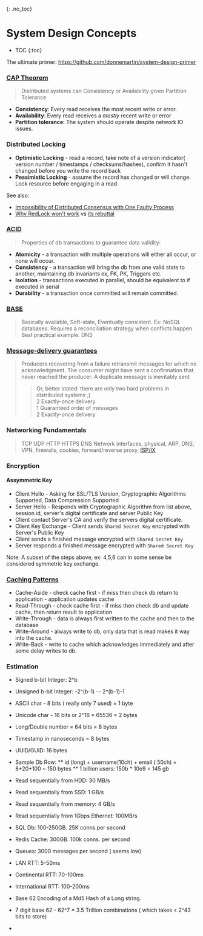 {: .no_toc}
# System Design Concepts

- TOC
{:toc}

The ultimate primer: https://github.com/donnemartin/system-design-primer  

### [CAP Theorem](https://en.wikipedia.org/wiki/CAP_theorem)

> Distributed systems can Consistency or Availability given Partition Tolerance

* **Consistency**: Every read receives the most recent write or error. 
* **Availability**: Every read receives a *mostly* recent write or error
* **Partition tolerance**: The system should operate despite network IO issues.

### Distributed Locking

* **Optimistic Locking** - read a record, take note of a version indicator( version number / timestamps / 
  checksums/hashes), confirm it hasn't changed before you write the record back
* **Pessimistic Locking** - assume the record has changed or will change. Lock resource before engaging in a read.

See also:
* [Impossibility of Distributed Consensus with One Faulty Process](https://www.the-paper-trail.org/post/2008-08-13-a-brief-tour-of-flp-impossibility)
* [Why RedLock won't work](https://martin.kleppmann.com/2016/02/08/how-to-do-distributed-locking.html) vs
[its rebuttal](http://antirez.com/news/101)

### [ACID](https://en.wikipedia.org/wiki/ACID)

> Properties of db transactions to guarantee data validity:
* **Atomicity**   - a transaction with multiple operations will either all occur, or none will occur.
* **Consistency** - a transaction will bring the db from one valid state to another, maintaining db invariants ex, FK, PK, Triggers etc.
* **Isolation**   - transactions executed in parallel, should be equivalent to if executed in serial
* **Durability**  - a transaction once committed will remain committed. 

### [BASE](https://en.wikipedia.org/wiki/Eventual_consistency)
> Basically available, Soft-state, Eventually consistent. Ex: NoSQL databases. 
> Requires a reconciliation strategy when conflicts happen
> Best practical example: DNS

### [Message-delivery guarantees](https://blog.bulloak.io/post/20200917-the-impossibility-of-exactly-once/)

> Producers recovering from a failure retransmit messages for which no acknowledgment. 
> The consumer might have sent a confirmation that never reached the producer. 
> A duplicate message is inevitably sent
>> Or, better stated: there are only two hard problems in distributed systems ;) <BR>
>> 2 Exactly-once delivery <BR>
>> 1 Guaranteed order of messages <BR> 
>> 2 Exactly-once delivery <BR>

### Networking Fundamentals

> TCP
> UDP
> HTTP
> HTTPS
> DNS
> Network interfaces, physical, ARP, DNS, VPN, firewalls, cookies, forward/reverse proxy, 
> [ISP/IX](https://en.wikipedia.org/wiki/Internet_exchange_point)

### Encryption

#### Assymmetric Key

* Client Hello - Asking for SSL/TLS Version, Cryptographic Algorithms Supported, Data Compression Supported
* Server Hello - Responds with Cryptographic Algorithm from list above, session id, server's digital certificate and server Public Key
* Client contact Server's CA and verify the servers digital certificate. 
* Client Key Exchange - Client sends `Shared Secret Key` encrypted with Server's Public Key
* Client sends a finished message encrypted with `Shared Secret Key`
* Server responds a finished message encrypted with `Shared Secret Key`
   
Note: A subset of the steps above, ex: 4,5,6 can in some sense be considered symmetric key exchange. 

### [Caching Patterns](https://codeahoy.com/2017/08/11/caching-strategies-and-how-to-choose-the-right-one/)

* Cache-Aside - check cache first - if miss then check db return to application - application updates cache
* Read-Through - check cache first - if miss then check db and update cache, then return result to application
* Write-Through - data is always first written to the cache and then to the database
* Write-Around - always write to db, only  data that is read makes it way into the cache.  
* Write-Back - write to cache which acknowledges immediately and after some delay writes to db.

### Estimation

* Signed b-bit Integer: 2^b
* Unsigned b-bit Integer: -2^(b-1) -- 2^(b-1)-1
* ASCII char - 8 bits ( really only 7 used) = 1 byte 
* Unicode char - 16 bits or 2^16 = 65536 = 2 bytes
* Long/Double number = 64 bits = 8 bytes
* Timestamp in nanoseconds = 8 bytes  
* UUID/GUID: 16 bytes  
* Sample Db Row:
** id (long) + username(10ch) + email ( 50ch) = 8+20+100  ~ 150 bytes
** 1 billion users: 150b * 10e9 = 145 gb
  
* Read sequentially from HDD: 30 MB/s
* Read sequentially from SSD: 1 GB/s
* Read sequentially from memory: 4 GB/s
* Read sequentially from 1Gbps Ethernet: 100MB/s

* SQL Db: 100-250GB. 25K conns per second
* Redis Cache: 300GB. 100k conns. per second
* Queues: 3000 messages per second ( seems low)

* LAN RTT: 5-50ms
* Continental RTT: 70-100ms
* International RTT: 100-200ms

* Base 62 Encoding of a Md5 Hash of a Long string.
* 7 digit base 62 - 62^7 = 3.5 Trillion combinations ( which takes < 2^43 bits to store)
*
